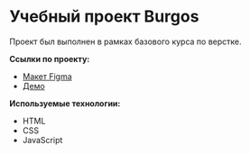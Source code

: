 # Учебный проект Burgos
Проект был выполнен в рамках базового курса по верстке.

**Ссылки по проекту:**
- [Макет Figma](https://www.figma.com/design/8muxUNt1PwGH5byQR6LZG8/Burgers-Menu-Responsive?node-id=703-1101&t=bXKIFnn5Xvg8wV14-1)
- [Демо](https://stacymaa.github.io/FrontendBlok-Module01-Burger/)

**Используемые технологии:**
- HTML
- CSS
- JavaScript